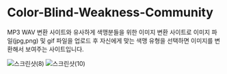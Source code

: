 # Color-Blind-Weakness-Community
MP3 WAV 변환 사이트와 유사하게 색맹분들을 위한 이미지 변환 사이트로 이미지 파일(jpg,png) 및 gif 파일을 업로드 후 자신에게 맞는
색맹 유형을 선택하면 이미지를 변환해서 보여주는 사이트입니다.

![스크린샷(8)](https://github.com/CHeonNoePung/Color-Blind-Weakness-Community/assets/100755527/3df8b22e-659e-4e4b-afc3-7ec9a00c666c)
![스크린샷(10)](https://github.com/CHeonNoePung/Color-Blind-Weakness-Community/assets/100755527/d27f8279-e8ef-4ba5-ab45-2c16005460a3)
